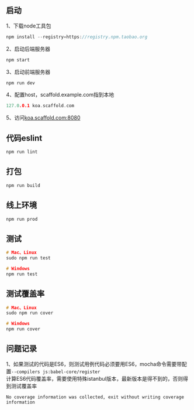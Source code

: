 ## 启动
1、下载node工具包
```c
npm install --registry=https://registry.npm.taobao.org
```
2、启动后端服务器
```c
npm start
```
3、启动前端服务器
```c
npm run dev
```
4、配置host，scaffold.example.com指到本地
```c
127.0.0.1 koa.scaffold.com
```
5、访问[koa.scaffold.com:8080](http://koa.scaffold.com:8080)

## 代码eslint
```c
npm run lint
```

## 打包
```c
npm run build
```

## 线上环境
```c
npm run prod
```

## 测试
```c
# Mac、Linux
sudo npm run test

# Windows
npm run test
```

## 测试覆盖率
```c
# Mac、Linux
sudo npm run cover

# Windows
npm run cover
```

## 问题记录
1、如果测试的代码是ES6，则测试用例代码必须要用ES6，mocha命令需要带配置`--compilers js:babel-core/register`  
计算ES6代码覆盖率，需要使用特殊istanbul版本，最新版本是得不到的，否则得到测试覆盖率
```
No coverage information was collected, exit without writing coverage information
```